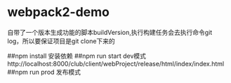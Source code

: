 # webpack2-demo

自带了一个版本生成功能的脚本buildVersion,执行构建任务会去执行命令git log，所以要保证项目是git clone下来的

##npm install
安装依赖
##npm run start
dev模式
http://localhost:8000/club/client/webProject/release/html/index/index.html
##npm run prod 
发布模式
